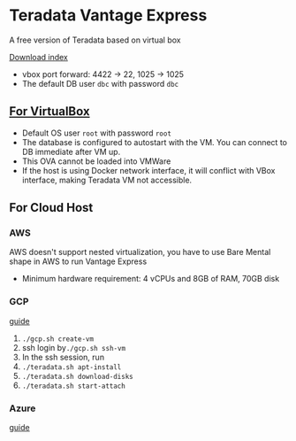 # Teradata Vantage Express
A free version of Teradata based on virtual box

[Download index](https://downloads.teradata.com/download/database/teradata-express/vmware)
- vbox port forward: 4422 -> 22, 1025 -> 1025
- The default DB user `dbc` with password `dbc`
## [For VirtualBox](https://quickstarts.teradata.com/getting.started.vbox.html)
- Default OS user `root` with password `root`
- The database is configured to autostart with the VM. You can connect to DB immediate after VM up.
- This OVA cannot be loaded into VMWare
- If the host is using Docker network interface, it will conflict with VBox interface, making Teradata VM not accessible.

## For Cloud Host
### AWS
AWS doesn't support nested virtualization, you have to use Bare Mental shape in AWS to run Vantage Express
- Minimum hardware requirement: 4 vCPUs and 8GB of RAM, 70GB disk
### GCP
[guide](https://quickstarts.teradata.com/vantage.express.gcp.html)
1. `./gcp.sh create-vm`
2. ssh login by`./gcp.sh ssh-vm`
3. In the ssh session, run
  1. `./teradata.sh apt-install`
  2. `./teradata.sh download-disks`
  3. `./teradata.sh start-attach`
### Azure
[guide](https://quickstarts.teradata.com/run-vantage-express-on-microsoft-azure.html)

